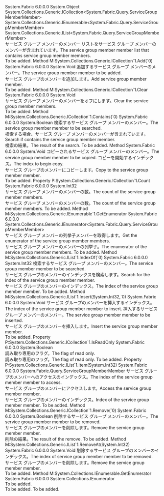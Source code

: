 <Type Name="ServiceGroupMemberMemberList" FullName="System.Fabric.Query.ServiceGroupMemberMemberList">
  <TypeSignature Language="C#" Value="public sealed class ServiceGroupMemberMemberList : System.Collections.Generic.ICollection&lt;System.Fabric.Query.ServiceGroupMemberMember&gt;, System.Collections.Generic.IEnumerable&lt;System.Fabric.Query.ServiceGroupMemberMember&gt;, System.Collections.Generic.IList&lt;System.Fabric.Query.ServiceGroupMemberMember&gt;" />
  <TypeSignature Language="ILAsm" Value=".class public auto ansi sealed beforefieldinit ServiceGroupMemberMemberList extends System.Object implements class System.Collections.Generic.ICollection`1&lt;class System.Fabric.Query.ServiceGroupMemberMember&gt;, class System.Collections.Generic.IEnumerable`1&lt;class System.Fabric.Query.ServiceGroupMemberMember&gt;, class System.Collections.Generic.IList`1&lt;class System.Fabric.Query.ServiceGroupMemberMember&gt;, class System.Collections.IEnumerable" />
  <TypeSignature Language="DocId" Value="T:System.Fabric.Query.ServiceGroupMemberMemberList" />
  <TypeSignature Language="VB.NET" Value="Public NotInheritable Class ServiceGroupMemberMemberList&#xA;Implements ICollection(Of ServiceGroupMemberMember), IEnumerable(Of ServiceGroupMemberMember), IList(Of ServiceGroupMemberMember)" />
  <TypeSignature Language="F#" Value="type ServiceGroupMemberMemberList = class&#xA;    interface IList&lt;ServiceGroupMemberMember&gt;&#xA;    interface ICollection&lt;ServiceGroupMemberMember&gt;&#xA;    interface seq&lt;ServiceGroupMemberMember&gt;&#xA;    interface IEnumerable" />
  <AssemblyInfo>
    <AssemblyName>System.Fabric</AssemblyName>
    <AssemblyVersion>6.0.0.0</AssemblyVersion>
  </AssemblyInfo>
  <Base>
    <BaseTypeName>System.Object</BaseTypeName>
  </Base>
  <Interfaces>
    <Interface>
      <InterfaceName>System.Collections.Generic.ICollection&lt;System.Fabric.Query.ServiceGroupMemberMember&gt;</InterfaceName>
    </Interface>
    <Interface>
      <InterfaceName>System.Collections.Generic.IEnumerable&lt;System.Fabric.Query.ServiceGroupMemberMember&gt;</InterfaceName>
    </Interface>
    <Interface>
      <InterfaceName>System.Collections.Generic.IList&lt;System.Fabric.Query.ServiceGroupMemberMember&gt;</InterfaceName>
    </Interface>
  </Interfaces>
  <Docs>
    <summary>
            <span data-ttu-id="09c92-101">サービス グループ メンバーのメンバー リストをサービス グループ メンバーのメンバーが含まれています。</span><span class="sxs-lookup"><span data-stu-id="09c92-101">The service group member member list that contains service group member members.</span></span>
            </summary>
    <remarks>To be added.</remarks>
  </Docs>
  <Members>
    <Member MemberName="Add">
      <MemberSignature Language="C#" Value="public void Add (System.Fabric.Query.ServiceGroupMemberMember item);" />
      <MemberSignature Language="ILAsm" Value=".method public hidebysig newslot virtual instance void Add(class System.Fabric.Query.ServiceGroupMemberMember item) cil managed" />
      <MemberSignature Language="DocId" Value="M:System.Fabric.Query.ServiceGroupMemberMemberList.Add(System.Fabric.Query.ServiceGroupMemberMember)" />
      <MemberSignature Language="VB.NET" Value="Public Sub Add (item As ServiceGroupMemberMember)" />
      <MemberSignature Language="F#" Value="abstract member Add : System.Fabric.Query.ServiceGroupMemberMember -&gt; unit&#xA;override this.Add : System.Fabric.Query.ServiceGroupMemberMember -&gt; unit" Usage="serviceGroupMemberMemberList.Add item" />
      <MemberType>Method</MemberType>
      <Implements>
        <InterfaceMember>M:System.Collections.Generic.ICollection`1.Add(`0)</InterfaceMember>
      </Implements>
      <AssemblyInfo>
        <AssemblyName>System.Fabric</AssemblyName>
        <AssemblyVersion>6.0.0.0</AssemblyVersion>
      </AssemblyInfo>
      <ReturnValue>
        <ReturnType>System.Void</ReturnType>
      </ReturnValue>
      <Parameters>
        <Parameter Name="item" Type="System.Fabric.Query.ServiceGroupMemberMember" />
      </Parameters>
      <Docs>
        <param name="item"><span data-ttu-id="09c92-102">追加するサービス グループ メンバーのメンバー。</span><span class="sxs-lookup"><span data-stu-id="09c92-102">The service group member member to be added.</span></span></param>
        <summary>
            <span data-ttu-id="09c92-103">サービス グループのメンバーを追加します。</span><span class="sxs-lookup"><span data-stu-id="09c92-103">Add service group member member.</span></span>
            </summary>
        <remarks>To be added.</remarks>
      </Docs>
    </Member>
    <Member MemberName="Clear">
      <MemberSignature Language="C#" Value="public void Clear ();" />
      <MemberSignature Language="ILAsm" Value=".method public hidebysig newslot virtual instance void Clear() cil managed" />
      <MemberSignature Language="DocId" Value="M:System.Fabric.Query.ServiceGroupMemberMemberList.Clear" />
      <MemberSignature Language="VB.NET" Value="Public Sub Clear ()" />
      <MemberSignature Language="F#" Value="abstract member Clear : unit -&gt; unit&#xA;override this.Clear : unit -&gt; unit" Usage="serviceGroupMemberMemberList.Clear " />
      <MemberType>Method</MemberType>
      <Implements>
        <InterfaceMember>M:System.Collections.Generic.ICollection`1.Clear</InterfaceMember>
      </Implements>
      <AssemblyInfo>
        <AssemblyName>System.Fabric</AssemblyName>
        <AssemblyVersion>6.0.0.0</AssemblyVersion>
      </AssemblyInfo>
      <ReturnValue>
        <ReturnType>System.Void</ReturnType>
      </ReturnValue>
      <Parameters />
      <Docs>
        <summary>
            <span data-ttu-id="09c92-104">サービス グループ メンバーのメンバーをオフにします。</span><span class="sxs-lookup"><span data-stu-id="09c92-104">Clear the service group member members.</span></span>
            </summary>
        <remarks>To be added.</remarks>
      </Docs>
    </Member>
    <Member MemberName="Contains">
      <MemberSignature Language="C#" Value="public bool Contains (System.Fabric.Query.ServiceGroupMemberMember item);" />
      <MemberSignature Language="ILAsm" Value=".method public hidebysig newslot virtual instance bool Contains(class System.Fabric.Query.ServiceGroupMemberMember item) cil managed" />
      <MemberSignature Language="DocId" Value="M:System.Fabric.Query.ServiceGroupMemberMemberList.Contains(System.Fabric.Query.ServiceGroupMemberMember)" />
      <MemberSignature Language="VB.NET" Value="Public Function Contains (item As ServiceGroupMemberMember) As Boolean" />
      <MemberSignature Language="F#" Value="abstract member Contains : System.Fabric.Query.ServiceGroupMemberMember -&gt; bool&#xA;override this.Contains : System.Fabric.Query.ServiceGroupMemberMember -&gt; bool" Usage="serviceGroupMemberMemberList.Contains item" />
      <MemberType>Method</MemberType>
      <Implements>
        <InterfaceMember>M:System.Collections.Generic.ICollection`1.Contains(`0)</InterfaceMember>
      </Implements>
      <AssemblyInfo>
        <AssemblyName>System.Fabric</AssemblyName>
        <AssemblyVersion>6.0.0.0</AssemblyVersion>
      </AssemblyInfo>
      <ReturnValue>
        <ReturnType>System.Boolean</ReturnType>
      </ReturnValue>
      <Parameters>
        <Parameter Name="item" Type="System.Fabric.Query.ServiceGroupMemberMember" />
      </Parameters>
      <Docs>
        <param name="item"><span data-ttu-id="09c92-105">検索するサービス グループ メンバーのメンバー。</span><span class="sxs-lookup"><span data-stu-id="09c92-105">The service group member member to be searched.</span></span></param>
        <summary>
            <span data-ttu-id="09c92-106">検索する場合、サービス グループ メンバーのメンバーが含まれています。</span><span class="sxs-lookup"><span data-stu-id="09c92-106">Search if contains the service group member member.</span></span>
            </summary>
        <returns><span data-ttu-id="09c92-107">検索の結果。</span><span class="sxs-lookup"><span data-stu-id="09c92-107">The result of the search.</span></span></returns>
        <remarks>To be added.</remarks>
      </Docs>
    </Member>
    <Member MemberName="CopyTo">
      <MemberSignature Language="C#" Value="public void CopyTo (System.Fabric.Query.ServiceGroupMemberMember[] array, int arrayIndex);" />
      <MemberSignature Language="ILAsm" Value=".method public hidebysig newslot virtual instance void CopyTo(class System.Fabric.Query.ServiceGroupMemberMember[] array, int32 arrayIndex) cil managed" />
      <MemberSignature Language="DocId" Value="M:System.Fabric.Query.ServiceGroupMemberMemberList.CopyTo(System.Fabric.Query.ServiceGroupMemberMember[],System.Int32)" />
      <MemberSignature Language="VB.NET" Value="Public Sub CopyTo (array As ServiceGroupMemberMember(), arrayIndex As Integer)" />
      <MemberSignature Language="F#" Value="abstract member CopyTo : System.Fabric.Query.ServiceGroupMemberMember[] * int -&gt; unit&#xA;override this.CopyTo : System.Fabric.Query.ServiceGroupMemberMember[] * int -&gt; unit" Usage="serviceGroupMemberMemberList.CopyTo (array, arrayIndex)" />
      <MemberType>Method</MemberType>
      <AssemblyInfo>
        <AssemblyName>System.Fabric</AssemblyName>
        <AssemblyVersion>6.0.0.0</AssemblyVersion>
      </AssemblyInfo>
      <ReturnValue>
        <ReturnType>System.Void</ReturnType>
      </ReturnValue>
      <Parameters>
        <Parameter Name="array" Type="System.Fabric.Query.ServiceGroupMemberMember[]" />
        <Parameter Name="arrayIndex" Type="System.Int32" />
      </Parameters>
      <Docs>
        <param name="array"><span data-ttu-id="09c92-108">コピーされるサービス グループ メンバーのメンバー。</span><span class="sxs-lookup"><span data-stu-id="09c92-108">The service group member member to be copied.</span></span></param>
        <param name="arrayIndex"><span data-ttu-id="09c92-109">コピーを開始するインデックス。</span><span class="sxs-lookup"><span data-stu-id="09c92-109">The index to begin copy.</span></span></param>
        <summary>
            <span data-ttu-id="09c92-110">サービス グループのメンバーにコピーします。</span><span class="sxs-lookup"><span data-stu-id="09c92-110">Copy to the service group member member.</span></span>
            </summary>
        <remarks>To be added.</remarks>
      </Docs>
    </Member>
    <Member MemberName="Count">
      <MemberSignature Language="C#" Value="public int Count { get; }" />
      <MemberSignature Language="ILAsm" Value=".property instance int32 Count" />
      <MemberSignature Language="DocId" Value="P:System.Fabric.Query.ServiceGroupMemberMemberList.Count" />
      <MemberSignature Language="VB.NET" Value="Public ReadOnly Property Count As Integer" />
      <MemberSignature Language="F#" Value="member this.Count : int" Usage="System.Fabric.Query.ServiceGroupMemberMemberList.Count" />
      <MemberType>Property</MemberType>
      <Implements>
        <InterfaceMember>P:System.Collections.Generic.ICollection`1.Count</InterfaceMember>
      </Implements>
      <AssemblyInfo>
        <AssemblyName>System.Fabric</AssemblyName>
        <AssemblyVersion>6.0.0.0</AssemblyVersion>
      </AssemblyInfo>
      <ReturnValue>
        <ReturnType>System.Int32</ReturnType>
      </ReturnValue>
      <Docs>
        <summary>
            <span data-ttu-id="09c92-111">サービス グループ メンバーのメンバーの数。</span><span class="sxs-lookup"><span data-stu-id="09c92-111">The count of the service group member members.</span></span>
            </summary>
        <value><span data-ttu-id="09c92-112">サービス グループ メンバーのメンバーの数。</span><span class="sxs-lookup"><span data-stu-id="09c92-112">The count of the service group member members.</span></span></value>
        <remarks>To be added.</remarks>
      </Docs>
    </Member>
    <Member MemberName="GetEnumerator">
      <MemberSignature Language="C#" Value="public System.Collections.Generic.IEnumerator&lt;System.Fabric.Query.ServiceGroupMemberMember&gt; GetEnumerator ();" />
      <MemberSignature Language="ILAsm" Value=".method public hidebysig newslot virtual instance class System.Collections.Generic.IEnumerator`1&lt;class System.Fabric.Query.ServiceGroupMemberMember&gt; GetEnumerator() cil managed" />
      <MemberSignature Language="DocId" Value="M:System.Fabric.Query.ServiceGroupMemberMemberList.GetEnumerator" />
      <MemberSignature Language="VB.NET" Value="Public Function GetEnumerator () As IEnumerator(Of ServiceGroupMemberMember)" />
      <MemberSignature Language="F#" Value="abstract member GetEnumerator : unit -&gt; System.Collections.Generic.IEnumerator&lt;System.Fabric.Query.ServiceGroupMemberMember&gt;&#xA;override this.GetEnumerator : unit -&gt; System.Collections.Generic.IEnumerator&lt;System.Fabric.Query.ServiceGroupMemberMember&gt;" Usage="serviceGroupMemberMemberList.GetEnumerator " />
      <MemberType>Method</MemberType>
      <Implements>
        <InterfaceMember>M:System.Collections.Generic.IEnumerable`1.GetEnumerator</InterfaceMember>
      </Implements>
      <AssemblyInfo>
        <AssemblyName>System.Fabric</AssemblyName>
        <AssemblyVersion>6.0.0.0</AssemblyVersion>
      </AssemblyInfo>
      <ReturnValue>
        <ReturnType>System.Collections.Generic.IEnumerator&lt;System.Fabric.Query.ServiceGroupMemberMember&gt;</ReturnType>
      </ReturnValue>
      <Parameters />
      <Docs>
        <summary>
            <span data-ttu-id="09c92-113">サービス グループ メンバーの列挙子メンバーを取得します。</span><span class="sxs-lookup"><span data-stu-id="09c92-113">Get the enumerator of the service group member members.</span></span>
            </summary>
        <returns><span data-ttu-id="09c92-114">サービス グループ メンバーのメンバーの列挙子。</span><span class="sxs-lookup"><span data-stu-id="09c92-114">The enumerator of the service group member members.</span></span></returns>
        <remarks>To be added.</remarks>
      </Docs>
    </Member>
    <Member MemberName="IndexOf">
      <MemberSignature Language="C#" Value="public int IndexOf (System.Fabric.Query.ServiceGroupMemberMember item);" />
      <MemberSignature Language="ILAsm" Value=".method public hidebysig newslot virtual instance int32 IndexOf(class System.Fabric.Query.ServiceGroupMemberMember item) cil managed" />
      <MemberSignature Language="DocId" Value="M:System.Fabric.Query.ServiceGroupMemberMemberList.IndexOf(System.Fabric.Query.ServiceGroupMemberMember)" />
      <MemberSignature Language="VB.NET" Value="Public Function IndexOf (item As ServiceGroupMemberMember) As Integer" />
      <MemberSignature Language="F#" Value="abstract member IndexOf : System.Fabric.Query.ServiceGroupMemberMember -&gt; int&#xA;override this.IndexOf : System.Fabric.Query.ServiceGroupMemberMember -&gt; int" Usage="serviceGroupMemberMemberList.IndexOf item" />
      <MemberType>Method</MemberType>
      <Implements>
        <InterfaceMember>M:System.Collections.Generic.IList`1.IndexOf(`0)</InterfaceMember>
      </Implements>
      <AssemblyInfo>
        <AssemblyName>System.Fabric</AssemblyName>
        <AssemblyVersion>6.0.0.0</AssemblyVersion>
      </AssemblyInfo>
      <ReturnValue>
        <ReturnType>System.Int32</ReturnType>
      </ReturnValue>
      <Parameters>
        <Parameter Name="item" Type="System.Fabric.Query.ServiceGroupMemberMember" />
      </Parameters>
      <Docs>
        <param name="item"><span data-ttu-id="09c92-115">検索するサービス グループ メンバーのメンバー。</span><span class="sxs-lookup"><span data-stu-id="09c92-115">The service group member member to be searched.</span></span></param>
        <summary>
            <span data-ttu-id="09c92-116">サービス グループのメンバーのインデックスを検索します。</span><span class="sxs-lookup"><span data-stu-id="09c92-116">Search for the index of the service group member member.</span></span>
            </summary>
        <returns><span data-ttu-id="09c92-117">サービス グループのメンバーのインデックス。</span><span class="sxs-lookup"><span data-stu-id="09c92-117">The index of the service group member member.</span></span></returns>
        <remarks>To be added.</remarks>
      </Docs>
    </Member>
    <Member MemberName="Insert">
      <MemberSignature Language="C#" Value="public void Insert (int index, System.Fabric.Query.ServiceGroupMemberMember item);" />
      <MemberSignature Language="ILAsm" Value=".method public hidebysig newslot virtual instance void Insert(int32 index, class System.Fabric.Query.ServiceGroupMemberMember item) cil managed" />
      <MemberSignature Language="DocId" Value="M:System.Fabric.Query.ServiceGroupMemberMemberList.Insert(System.Int32,System.Fabric.Query.ServiceGroupMemberMember)" />
      <MemberSignature Language="VB.NET" Value="Public Sub Insert (index As Integer, item As ServiceGroupMemberMember)" />
      <MemberSignature Language="F#" Value="abstract member Insert : int * System.Fabric.Query.ServiceGroupMemberMember -&gt; unit&#xA;override this.Insert : int * System.Fabric.Query.ServiceGroupMemberMember -&gt; unit" Usage="serviceGroupMemberMemberList.Insert (index, item)" />
      <MemberType>Method</MemberType>
      <Implements>
        <InterfaceMember>M:System.Collections.Generic.IList`1.Insert(System.Int32,`0)</InterfaceMember>
      </Implements>
      <AssemblyInfo>
        <AssemblyName>System.Fabric</AssemblyName>
        <AssemblyVersion>6.0.0.0</AssemblyVersion>
      </AssemblyInfo>
      <ReturnValue>
        <ReturnType>System.Void</ReturnType>
      </ReturnValue>
      <Parameters>
        <Parameter Name="index" Type="System.Int32" />
        <Parameter Name="item" Type="System.Fabric.Query.ServiceGroupMemberMember" />
      </Parameters>
      <Docs>
        <param name="index"><span data-ttu-id="09c92-118">サービス グループのメンバーを挿入するインデックス。</span><span class="sxs-lookup"><span data-stu-id="09c92-118">The index of the service group member member to insert.</span></span></param>
        <param name="item"><span data-ttu-id="09c92-119">挿入するサービス グループ メンバーのメンバー。</span><span class="sxs-lookup"><span data-stu-id="09c92-119">The service group member member to be inserted.</span></span></param>
        <summary>
            <span data-ttu-id="09c92-120">サービス グループのメンバーを挿入します。</span><span class="sxs-lookup"><span data-stu-id="09c92-120">Insert the service group member member.</span></span>
            </summary>
        <remarks>To be added.</remarks>
      </Docs>
    </Member>
    <Member MemberName="IsReadOnly">
      <MemberSignature Language="C#" Value="public bool IsReadOnly { get; }" />
      <MemberSignature Language="ILAsm" Value=".property instance bool IsReadOnly" />
      <MemberSignature Language="DocId" Value="P:System.Fabric.Query.ServiceGroupMemberMemberList.IsReadOnly" />
      <MemberSignature Language="VB.NET" Value="Public ReadOnly Property IsReadOnly As Boolean" />
      <MemberSignature Language="F#" Value="member this.IsReadOnly : bool" Usage="System.Fabric.Query.ServiceGroupMemberMemberList.IsReadOnly" />
      <MemberType>Property</MemberType>
      <Implements>
        <InterfaceMember>P:System.Collections.Generic.ICollection`1.IsReadOnly</InterfaceMember>
      </Implements>
      <AssemblyInfo>
        <AssemblyName>System.Fabric</AssemblyName>
        <AssemblyVersion>6.0.0.0</AssemblyVersion>
      </AssemblyInfo>
      <ReturnValue>
        <ReturnType>System.Boolean</ReturnType>
      </ReturnValue>
      <Docs>
        <summary>
            <span data-ttu-id="09c92-121">読み取り専用のフラグ。</span><span class="sxs-lookup"><span data-stu-id="09c92-121">The flag of read only.</span></span>
            </summary>
        <value><span data-ttu-id="09c92-122">読み取り専用のフラグ。</span><span class="sxs-lookup"><span data-stu-id="09c92-122">The flag of read only.</span></span></value>
        <remarks>To be added.</remarks>
      </Docs>
    </Member>
    <Member MemberName="Item">
      <MemberSignature Language="C#" Value="public System.Fabric.Query.ServiceGroupMemberMember this[int index] { get; set; }" />
      <MemberSignature Language="ILAsm" Value=".property instance class System.Fabric.Query.ServiceGroupMemberMember Item(int32)" />
      <MemberSignature Language="DocId" Value="P:System.Fabric.Query.ServiceGroupMemberMemberList.Item(System.Int32)" />
      <MemberSignature Language="VB.NET" Value="Default Public Property Item(index As Integer) As ServiceGroupMemberMember" />
      <MemberSignature Language="F#" Value="member this.Item(int) : System.Fabric.Query.ServiceGroupMemberMember with get, set" Usage="System.Fabric.Query.ServiceGroupMemberMemberList.Item" />
      <MemberType>Property</MemberType>
      <Implements>
        <InterfaceMember>P:System.Collections.Generic.IList`1.Item(System.Int32)</InterfaceMember>
      </Implements>
      <AssemblyInfo>
        <AssemblyName>System.Fabric</AssemblyName>
        <AssemblyVersion>6.0.0.0</AssemblyVersion>
      </AssemblyInfo>
      <ReturnValue>
        <ReturnType>System.Fabric.Query.ServiceGroupMemberMember</ReturnType>
      </ReturnValue>
      <Parameters>
        <Parameter Name="index" Type="System.Int32" />
      </Parameters>
      <Docs>
        <param name="index"><span data-ttu-id="09c92-123">サービス グループのメンバーへのアクセスのインデックス。</span><span class="sxs-lookup"><span data-stu-id="09c92-123">The index of the service group member member to access.</span></span></param>
        <summary>
            <span data-ttu-id="09c92-124">サービス グループのメンバーにアクセスします。</span><span class="sxs-lookup"><span data-stu-id="09c92-124">Access the service group member member.</span></span>
            </summary>
        <value><span data-ttu-id="09c92-125">サービス グループのメンバーのインデックス。</span><span class="sxs-lookup"><span data-stu-id="09c92-125">Index of the service group member member.</span></span></value>
        <remarks>To be added.</remarks>
      </Docs>
    </Member>
    <Member MemberName="Remove">
      <MemberSignature Language="C#" Value="public bool Remove (System.Fabric.Query.ServiceGroupMemberMember item);" />
      <MemberSignature Language="ILAsm" Value=".method public hidebysig newslot virtual instance bool Remove(class System.Fabric.Query.ServiceGroupMemberMember item) cil managed" />
      <MemberSignature Language="DocId" Value="M:System.Fabric.Query.ServiceGroupMemberMemberList.Remove(System.Fabric.Query.ServiceGroupMemberMember)" />
      <MemberSignature Language="VB.NET" Value="Public Function Remove (item As ServiceGroupMemberMember) As Boolean" />
      <MemberSignature Language="F#" Value="abstract member Remove : System.Fabric.Query.ServiceGroupMemberMember -&gt; bool&#xA;override this.Remove : System.Fabric.Query.ServiceGroupMemberMember -&gt; bool" Usage="serviceGroupMemberMemberList.Remove item" />
      <MemberType>Method</MemberType>
      <Implements>
        <InterfaceMember>M:System.Collections.Generic.ICollection`1.Remove(`0)</InterfaceMember>
      </Implements>
      <AssemblyInfo>
        <AssemblyName>System.Fabric</AssemblyName>
        <AssemblyVersion>6.0.0.0</AssemblyVersion>
      </AssemblyInfo>
      <ReturnValue>
        <ReturnType>System.Boolean</ReturnType>
      </ReturnValue>
      <Parameters>
        <Parameter Name="item" Type="System.Fabric.Query.ServiceGroupMemberMember" />
      </Parameters>
      <Docs>
        <param name="item"><span data-ttu-id="09c92-126">削除するサービス グループ メンバーのメンバー。</span><span class="sxs-lookup"><span data-stu-id="09c92-126">The service group member member to be removed.</span></span></param>
        <summary>
            <span data-ttu-id="09c92-127">サービス グループのメンバーを削除します。</span><span class="sxs-lookup"><span data-stu-id="09c92-127">Remove the service group member member.</span></span>
            </summary>
        <returns><span data-ttu-id="09c92-128">削除の結果。</span><span class="sxs-lookup"><span data-stu-id="09c92-128">The result of the remove.</span></span></returns>
        <remarks>To be added.</remarks>
      </Docs>
    </Member>
    <Member MemberName="RemoveAt">
      <MemberSignature Language="C#" Value="public void RemoveAt (int index);" />
      <MemberSignature Language="ILAsm" Value=".method public hidebysig newslot virtual instance void RemoveAt(int32 index) cil managed" />
      <MemberSignature Language="DocId" Value="M:System.Fabric.Query.ServiceGroupMemberMemberList.RemoveAt(System.Int32)" />
      <MemberSignature Language="VB.NET" Value="Public Sub RemoveAt (index As Integer)" />
      <MemberSignature Language="F#" Value="abstract member RemoveAt : int -&gt; unit&#xA;override this.RemoveAt : int -&gt; unit" Usage="serviceGroupMemberMemberList.RemoveAt index" />
      <MemberType>Method</MemberType>
      <Implements>
        <InterfaceMember>M:System.Collections.Generic.IList`1.RemoveAt(System.Int32)</InterfaceMember>
      </Implements>
      <AssemblyInfo>
        <AssemblyName>System.Fabric</AssemblyName>
        <AssemblyVersion>6.0.0.0</AssemblyVersion>
      </AssemblyInfo>
      <ReturnValue>
        <ReturnType>System.Void</ReturnType>
      </ReturnValue>
      <Parameters>
        <Parameter Name="index" Type="System.Int32" />
      </Parameters>
      <Docs>
        <param name="index"><span data-ttu-id="09c92-129">削除するサービス グループのメンバーのインデックス。</span><span class="sxs-lookup"><span data-stu-id="09c92-129">The index of service group member member to be removed.</span></span></param>
        <summary>
            <span data-ttu-id="09c92-130">サービス グループのメンバーを削除します。</span><span class="sxs-lookup"><span data-stu-id="09c92-130">Remove the service group member member.</span></span>
            </summary>
        <remarks>To be added.</remarks>
      </Docs>
    </Member>
    <Member MemberName="System.Collections.IEnumerable.GetEnumerator">
      <MemberSignature Language="C#" Value="System.Collections.IEnumerator IEnumerable.GetEnumerator ();" />
      <MemberSignature Language="ILAsm" Value=".method hidebysig newslot virtual instance class System.Collections.IEnumerator System.Collections.IEnumerable.GetEnumerator() cil managed" />
      <MemberSignature Language="DocId" Value="M:System.Fabric.Query.ServiceGroupMemberMemberList.System#Collections#IEnumerable#GetEnumerator" />
      <MemberSignature Language="VB.NET" Value="Function GetEnumerator () As IEnumerator Implements IEnumerable.GetEnumerator" />
      <MemberType>Method</MemberType>
      <Implements>
        <InterfaceMember>M:System.Collections.IEnumerable.GetEnumerator</InterfaceMember>
      </Implements>
      <AssemblyInfo>
        <AssemblyName>System.Fabric</AssemblyName>
        <AssemblyVersion>6.0.0.0</AssemblyVersion>
      </AssemblyInfo>
      <ReturnValue>
        <ReturnType>System.Collections.IEnumerator</ReturnType>
      </ReturnValue>
      <Parameters />
      <Docs>
        <summary>To be added.</summary>
        <returns>To be added.</returns>
        <remarks>To be added.</remarks>
      </Docs>
    </Member>
  </Members>
</Type>
